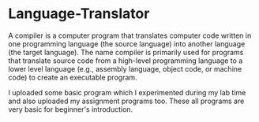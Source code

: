 # Language-Translator
A compiler is a computer program that translates computer code written in one programming language (the source language) into another language (the target language). The name compiler is primarily used for programs that translate source code from a high-level programming language to a lower level language (e.g., assembly language, object code, or machine code) to create an executable program.

I uploaded some basic program which I experimented during my lab time and also uploaded my assignment programs too. These all programs are very basic for beginner's introduction.
